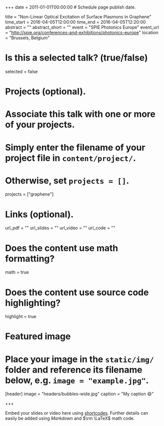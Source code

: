 +++
date = 2011-01-01T00:00:00  # Schedule page publish date.

title = "Non-Linear Optical Excitation of Surface Plasmons in Graphene"
time_start = 2016-04-05T12:00:00
time_end = 2016-04-05T12:20:00
abstract = ""
abstract_short = ""
event = "SPIE Photonics Europe"
event_url = "http://spie.org/conferences-and-exhibitions/photonics-europe"
location = "Brussels, Belgium"

# Is this a selected talk? (true/false)
selected = false

# Projects (optional).
#   Associate this talk with one or more of your projects.
#   Simply enter the filename of your project file in `content/project/`.
#   Otherwise, set `projects = []`.
projects = ["graphene"]

# Links (optional).
url_pdf = ""
url_slides = ""
url_video = ""
url_code = ""

# Does the content use math formatting?
math = true

# Does the content use source code highlighting?
highlight = true

# Featured image
# Place your image in the `static/img/` folder and reference its filename below, e.g. `image = "example.jpg"`.
[header]
image = "headers/bubbles-wide.jpg"
caption = "My caption :smile:"

+++

Embed your slides or video here using [shortcodes](https://sourcethemes.com/academic/post/writing-markdown-latex/). Further details can easily be added using *Markdown* and $\rm \LaTeX$ math code.
